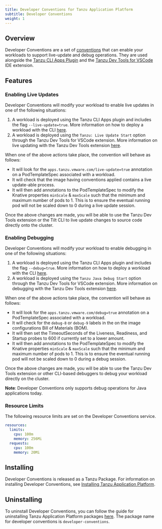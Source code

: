 ```yaml
---
title: Developer Conventions for Tanzu Application Platform
subtitle: Developer Conventions
weight: 1
---
```


## Overview

Developer Conventions are a set of [conventions](../convention-service/about.md) that can enable your workloads to support live-update and debug operations. They are used alongside the [Tanzu CLI Apps Plugin](../cli-plugins/overview-installation.md) and the [Tanzu Dev Tools for VSCode](../vscode-extension/about.md) IDE extension.

## Features
### Enabling Live Updates
Developer Conventions will modify your workload to enable live updates in one of the following situations:
1. A workload is deployed using the Tanzu CLI Apps plugin and includes the flag `--live-update=true`. More information on how to deploy a workload with the CLI [here](../cli-plugins/apps/command-reference/tanzu_apps_workload_apply.md).
1. A workload is deployed using the `Tanzu: Live Update Start` option through the Tanzu Dev Tools for VSCode extension. More information on live updating with the Tanzu Dev Tools extension [here](../vscode-extension/usage.md).

When one of the above actions take place, the convention will behave as follows:
- It will look for the `apps.tanzu.vmware.com/live-update=true` annotation on a PodTemplateSpec associated with a workload. 
- It will check that the image having conventions applied contains a live update-able process.
- It will then add annotations to the PodTemplateSpec to modify the Knative properties `minScale` & `maxScale` such that the minimum and maximum number of pods to 1. This is to ensure the eventual running pod will not be scaled down to 0 during a live update session.

Once the above changes are made, you will be able to use the Tanzu Dev Tools extension or the Tilt CLI to live update changes to source code directly onto the cluster.

### Enabling Debugging
Developer Conventions will modify your workload to enable debugging in one of the following situations:
1. A workload is deployed using the Tanzu CLI Apps plugin and includes the flag `--debug=true`. More information on how to deploy a workload with the CLI [here](../cli-plugins/apps/command-reference/tanzu_apps_workload_apply.md).
1. A workload is deployed using the `Tanzu Java Debug Start` option through the Tanzu Dev Tools for VSCode extension. More information on debugging with the Tanzu Dev Tools extension [here](../vscode-extension/usage.md).

When one of the above actions take place, the convention will behave as follows:
- It will look for the `apps.tanzu.vmware.com/debug=true` annotation on a PodTemplateSpec associated with a workload. 
- It will check for the `debug-8` or `debug-9` labels in the on the image configurations Bill of Materials (BOM).
- It will then set the TimeoutSeconds of the Liveness, Readiness, and Startup probes to 600 if currently set to a lower amount.
- It will then add annotations to the PodTemplateSpec to modify the Knative properties `minScale` & `maxScale` such that the minimum and maximum number of pods to 1. This is to ensure the eventual running pod will not be scaled down to 0 during a debug session.

Once the above changes are made, you will be able to use the Tanzu Dev Tools extension or other CLI-based debuggers to debug your workload directly on the cluster.

**Note**: Developer Conventions only supports debug operations for Java applications today.

### Resource Limits
The following resource limits are set on the Developer Conventions service.
```yaml
resources:
  limits:
	cpu: 100m
	memory: 256Mi
  requests:
	cpu: 100m
	memory: 20Mi
```

## Installing
Developer Conventions is released as a Tanzu Package. For information on installing Developer Conventions, see [Installing Tanzu Application Platform](../install-intro.md).

## Uninstalling
To uninstall Developer Conventions, you can follow the  guide for uninstalling Tanzu Application Platform packages [here](https://docs.vmware.com/en/VMware-Tanzu-Application-Platform/0.4/tap/GUID-uninstall.html). The package name for developer conventions is `developer-conventions`.
